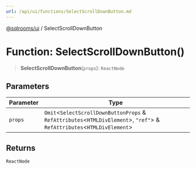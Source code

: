 ```yaml
---
url: /api/ui/functions/SelectScrollDownButton.md
---
```

[@sqlrooms/ui](../index.md) / SelectScrollDownButton

# Function: SelectScrollDownButton()

> **SelectScrollDownButton**(`props`): `ReactNode`

## Parameters

| Parameter | Type |
| ------ | ------ |
| `props` | `Omit`<`SelectScrollDownButtonProps` & `RefAttributes`<`HTMLDivElement`>, `"ref"`> & `RefAttributes`<`HTMLDivElement`> |

## Returns

`ReactNode`

